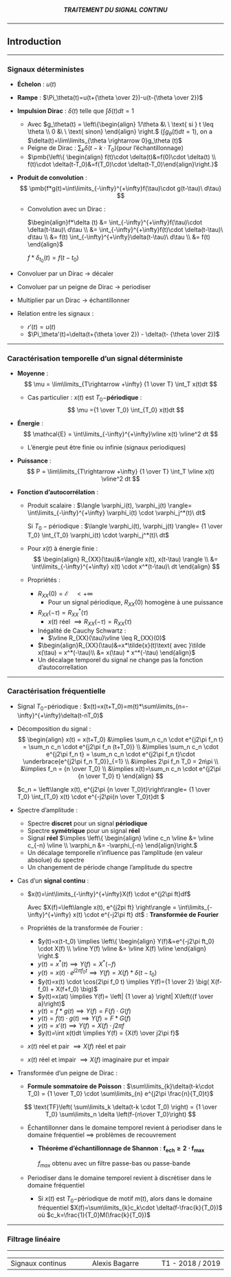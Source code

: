 <h5 style="text-align: center"> TRAITEMENT DU SIGNAL CONTINU </h5>

------

## **Introduction**

------

### Signaux déterministes

- **Échelon** : $u(t)$
- **Rampe** : $\Pi_\theta(t)=u(t+{\theta \over 2})-u(t-{\theta \over 2})$
- **Impulsion Dirac** : $\delta(t)$ telle que $\int \delta(t)dt = 1$
  - Avec $g_\theta(t) = \left\{\begin{align} 1/\theta &\ \ \text{ si } t \leq \theta \\ 0 &\ \ \text{ sinon} \end{align} \right.​$  $\big(\int g_\theta(t)dt = 1\big)​$, on a $\delta(t)=\lim\limits_{\theta \rightarrow 0}g_\theta (t)​$
  - Peigne de Dirac : $\sum_k \delta(t-k\cdot T_0)​$ (pour l’échantillonnage)
  - $\pmb{\left\{ \begin{align} f(t)\cdot \delta(t)&=f(0)\cdot \delta(t) \\ f(t)\cdot \delta(t-T_0)&=f(T_0)\cdot \delta(t-T_0)\end{align}\right.}$



- **Produit de convolution** : 
  $$
  \pmb{f*g(t)=\int\limits_{-\infty}^{+\infty}f(\tau)\cdot g(t-\tau)\ d\tau}
  $$


  - Convolution avec un Dirac : 

    $\begin{align}f*\delta (t) &= \int_{-\infty}^{+\infty}f(\tau)\cdot \delta(t-\tau)\ d\tau \\ &=  \int_{-\infty}^{+\infty}f(t)\cdot \delta(t-\tau)\ d\tau \\ &= f(t) \int_{-\infty}^{+\infty}\delta(t-\tau)\ d\tau \\ &= f(t) \end{align}$

    

    $f*\delta_{t_0}(t)=f(t-t_0)$

  

- Convoluer par un Dirac $\rightarrow$ décaler

- Convoluer par un peigne de Dirac $\rightarrow$ periodiser

- Multiplier par un Dirac $\rightarrow$ échantillonner



- Relation entre les signaux :
  - $r'(t)=u(t)$
  - $\Pi_\theta'(t)=\delta(t+{\theta \over 2}) - \delta(t- {\theta \over 2})$

---

### Caractérisation **temporelle** d’un signal déterministe

- **Moyenne** :
  $$
  \mu = \lim\limits_{T\rightarrow +\infty} {1 \over T} \int_T x(t)dt
  $$


  - Cas particulier : $x(t)$ est $T_0 -$**périodique** :
    $$
    \mu ={1 \over T_0} \int_{T_0} x(t)dt
    $$

  

- **Énergie** :
  $$
  \mathcal{E} = \int\limits_{-\infty}^{+\infty}\vline x(t) \vline^2 dt
  $$


  - L’énergie peut être finie ou infinie (signaux periodiques)

    

- **Puissance** : 
  $$
  P = \lim\limits_{T\rightarrow +\infty} {1 \over T} \int_T \vline x(t) \vline^2 dt
  $$

- **Fonction d’autocorrélation** :

  - Produit scalaire : $\langle \varphi_i(t), \varphi_j(t) \rangle= \int\limits_{-\infty}^{+\infty} \varphi_i(t) \cdot \varphi_j^*(t)\ dt$

    Si $T_0-​$périodique : $\langle \varphi_i(t), \varphi_j(t) \rangle= {1 \over T_0} \int_{T_0} \varphi_i(t) \cdot \varphi_j^*(t)\ dt​$

    

  - Pour $x(t)​$ à énergie finie : 
    $$
    \begin{align}
    R_{XX}(\tau)&=\langle x(t), x(t-\tau) \rangle \\
    &= \int\limits_{-\infty}^{+\infty} x(t) \cdot x^*(t-\tau)\ dt
    \end{align}
    $$

  - Propriétés :

    - $R_{XX}(0) = \mathcal{E} \ \ \ \ < +\infty$
      - Pour un signal périodique, $R_{XX}(0)$ homogène à une puissance
    - $R_{XX}(-\tau) = {R_{XX}}^{*}(\tau)​$
      - $x(t)$ réel $\implies R_{XX}(-\tau)=R_{XX}(\tau)$
    - Inégalité de Cauchy Schwartz :
      - $\vline R_{XX}(\tau)\vline \leq R_{XX}(0)​$
    - $\begin{align}R_{XX}(\tau)&=x*\tilde{x}(t)\text{ avec }\tilde x(\tau) = x^*(-\tau)\\ &= x(\tau) * x^*(-\tau) \end{align}$
    - Un décalage temporel du signal ne change pas la fonction d’autocorrellation



---

### Caractérisation **fréquentielle**

- Signal $T_0-$périodique : $x(t)=x(t+T_0)=m(t)*\sum\limits_{n=-\infty}^{+\infty}\delta(t-nT_0)$

- Décomposition du signal : 
  $$
  \begin{align}
  x(t) = x(t+T_0) &\implies \sum_n c_n \cdot e^{j2\pi f_n t} = \sum_n c_n \cdot e^{j2\pi f_n (t+T_0)} \\ 
  &\implies \sum_n c_n \cdot e^{j2\pi f_n t} = \sum_n c_n \cdot e^{j2\pi f_n t}\cdot \underbrace{e^{j2\pi f_n T_0}}_{=1} \\
  &\implies 2\pi f_n T_0 = 2n\pi \\
  &\implies f_n = {n \over T_0} \\
  &\implies x(t)=\sum_n c_n \cdot e^{j2\pi {n \over T_0} t}
  \end{align}
  $$

  $c_n = \left\langle x(t), e^{j2\pi {n \over T_0}t}\right\rangle= {1 \over T_0} \int_{T_0} x(t) \cdot e^{-j2\pi{n \over T_0}t}dt $



- Spectre d’amplitude :
  - Spectre **discret** pour un signal **périodique**
  - Spectre **symétrique** pour un signal **réel**
  - Signal **réel** $\implies \left\{ \begin{align} \vline c_n \vline &= \vline c_{-n} \vline \\ \varphi_n &= -\varphi_{-n} \end{align}\right.$
  - Un décalage temporelle n’influence pas l’amplitude (en valeur absolue) du spectre
  - Un changement de période change l’amplitude du spectre



- Cas d’un **signal continu** :

  - $x(t)=\int\limits_{-\infty}^{+\infty}X(f) \cdot e^{j2\pi ft}df$

    Avec $X(f)=\left\langle x(t), e^{j2pi ft} \right\rangle = \int\limits_{-\infty}^{+\infty} x(t) \cdot e^{-j2\pi ft} dt​$  : **Transformée de Fourier**

  - Propriétés de la transformée de Fourier :

    - $y(t)=x(t-t_0) \implies \left\{ \begin{align} Y(f)&=e^{-j2\pi ft_0} \cdot X(f) \\ \vline Y(f) \vline &= \vline X(f) \vline \end{align} \right.$
    - $y(t)=x^*(t) \implies Y(f)=X^*(-f)$
    - $y(t)=x(t)\cdot e^{j2\pi f_0 t} \implies Y(f) = X(f) * \delta(t-t_0)​$
    - $y(t)=x(t) \cdot \cos(2\pi f_0 t) \implies Y(f)={1 \over 2} \big( X(f-f_0) + X(f+f_0) \big)$
    - $y(t)=x(at) \implies Y(f)= \left| {1 \over a} \right| X\left({f \over a}\right)$
    - $y(t)=f*g(t) \implies Y(f)=F(f) \cdot G(f)$
    - $y(t)=f(t) \cdot g(t) \implies Y(f)=F * G(f)$
    - $y(t)=x'(t) \implies Y(f)=X(f)\cdot j2\pi f$
    - $y(t)=\int x(t)dt \implies Y(f) = {X(f) \over j2\pi f}$

  - $x(t)$ réel et pair $\implies X(f)$ réel et pair

  - $x(t)$ réel et impair $\implies X(f)$ imaginaire pur et impair

- Transformée d’un peigne de Dirac :

  - **Formule sommatoire de Poisson** : $\sum\limits_{k}\delta(t-k\cdot T_0) = {1 \over T_0} \cdot \sum\limits_{n} e^{j2\pi \frac{n}{T_0}t}$

  $$
  \text{TF}\left( \sum\limits_k \delta(t-k \cdot T_0) \right) = {1 \over T_0} \sum\limits_n \delta \left(f-{n\over T_0}\right)
  $$

  - Échantillonner dans le domaine temporel revient à periodiser dans le domaine fréquentiel $\implies$ problèmes de recouvrement

    - **Théorème d’échantillonnage de Shannon** : $\pmb{f_{ech} \geq 2\cdot f_{max}}$

      $f_{max}$ obtenu avec un filtre passe-bas ou passe-bande

  - Periodiser dans le domaine temporel revient à discrétiser dans le domaine fréquentiel

    - Si $x(t)$ est $T_0-$périodique de motif $m(t)$, alors dans le domaine fréquentiel $X(f)=\sum\limits_{k}c_k\cdot \delta(f-\frac{k}{T_0})$ où $c_k=\frac{1}{T_0}M(\frac{k}{T_0})$

---

### Filtrage linéaire



------

<table width="90%">
<tr>
<td style="width: 30%; text-align: left; background:transparent; border:0;">Signaux continus</td>
<td style="width: 30%; text-align: center; background:transparent; border:0;">Alexis Bagarre</td>
<td style="width: 30%; text-align: right; background:transparent; border:0;">T1 - 2018 / 2019</td>
</tr>
</table>